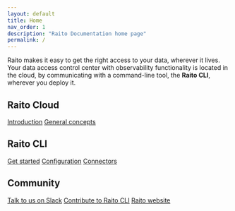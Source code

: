 ```yaml
---
layout: default
title: Home
nav_order: 1
description: "Raito Documentation home page"
permalink: /
---
```

<div class="main-html-content">
    <!-- <section class="main-section"> -->
        <div class="main-section-row">
            <div>
                Raito makes it easy to get the right access to your data, wherever it lives. Your data access control center with observability functionality 
                is located in the cloud, by communicating with a command-line tool, the <b>Raito CLI</b>, wherever you deploy it. <br>
            </div>
            <div class="main-grid-3cols">                
                <div>
                    <h2>Raito Cloud</h2>
                    <a href="/docs/cloud">Introduction</a>
                    <a href="/docs/concepts">General concepts</a>
                </div>
                <div>
                    <h2>Raito CLI</h2>
                    <a href="/docs/cli/installation">Get started</a>                    
                    <a href="/docs/cli/configuration">Configuration</a>
                    <a href="/docs/cli/connectors">Connectors</a>
                </div>
                <div>
                 <div>
                    <h2>Community</h2>
                    <a href="https://raitocommunity.slack.com" target="_blank">Talk to us on Slack</a>
                    <a href="https://github.com/raito-io/cli/blob/main/CONTRIBUTING.md" target="_blank">Contribute to Raito CLI</a>
                    <a href="https://raito.io"  target="_blank">Raito website</a>
                </div>
            </div>
        </div>
<section markdown="1">

<!-- **Some TODOs**

- ~~Front page layout with three columns~~
- Logo front page???
- Search page stays on top when scrolling
- Update configuration file example
- Change diagrams to Mermaid diagrams?
- Content
  - Snowflake plugin installation
  - ~~Concepts~~
  - ~~Get started, write as if done~~ (more debugging tips?)
  - ~~Github Actions~~
  - ~~Cloud~~ -->
          
</section>
</div>